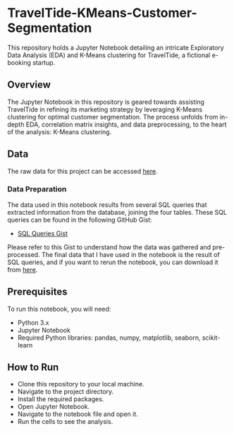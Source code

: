 # TravelTide-KMeans-Customer-Segmentation
This repository holds a Jupyter Notebook detailing an intricate Exploratory Data Analysis (EDA) and K-Means clustering for TravelTide, a fictional e-booking startup.

## Overview
The Jupyter Notebook in this repository is geared towards assisting TravelTide in refining its marketing strategy by leveraging K-Means clustering for optimal customer segmentation. The process unfolds from in-depth EDA, correlation matrix insights, and data preprocessing, to the heart of the analysis: K-Means clustering.

## Data
The raw data for this project can be accessed [here](https://drive.google.com/drive/folders/1AmGTo7FvDfMH4iFsMcgMKNA1izjLzhYx?usp=sharing).

### Data Preparation
The data used in this notebook results from several SQL queries that extracted information from the database, joining the four tables. These SQL queries can be found in the following GitHub Gist:
- [SQL Queries Gist](https://gist.github.com/masoud-saedi/df21e1f95fb900db6a5405e400a80d44)

Please refer to this Gist to understand how the data was gathered and pre-processed.
The final data that I have used in the notebook is the result of SQL queries, and if you want to rerun the notebook, you can download it from [here](https://drive.google.com/file/d/1npqXmRPM05rVbOm1ZEWQmk3H2INwOkap/view?usp=sharing). 

## Prerequisites
To run this notebook, you will need:

* Python 3.x
* Jupyter Notebook
* Required Python libraries: pandas, numpy, matplotlib, seaborn, scikit-learn

## How to Run
* Clone this repository to your local machine.
* Navigate to the project directory.
* Install the required packages.
* Open Jupyter Notebook.
* Navigate to the notebook file and open it.
* Run the cells to see the analysis.
